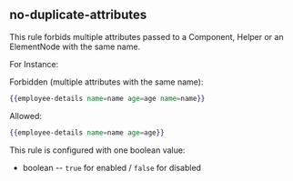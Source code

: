 ## no-duplicate-attributes

This rule forbids multiple attributes passed to a Component, Helper or an ElementNode with the same name.

For Instance:

Forbidden (multiple attributes with the same name):

```hbs
{{employee-details name=name age=age name=name}}
```

Allowed:

```hbs
{{employee-details name=name age=age}}
```

This rule is configured with one boolean value:

  * boolean -- `true` for enabled / `false` for disabled
